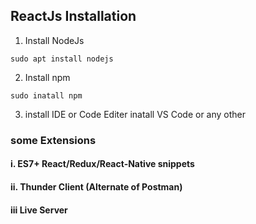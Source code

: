 
## ReactJs Installation

1. Install NodeJs
```     
sudo apt install nodejs
```
2. Install npm
```
sudo inatall npm 
```
3. install IDE or Code Editer 
inatall VS Code or any other

### some Extensions
#### i.  ES7+ React/Redux/React-Native snippets

#### ii. Thunder Client (Alternate of Postman)

#### iii Live Server
